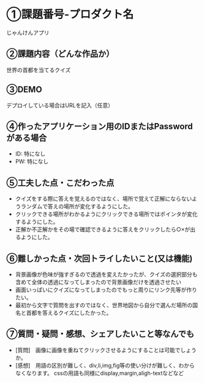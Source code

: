 # ①課題番号-プロダクト名

じゃんけんアプリ

## ②課題内容（どんな作品か）

世界の首都を当てるクイズ

## ③DEMO

デプロイしている場合はURLを記入（任意）

## ④作ったアプリケーション用のIDまたはPasswordがある場合

- ID: 特になし
- PW: 特になし

## ⑤工夫した点・こだわった点

- クイズをする際に答えを覚えるのではなく、場所で覚えて正解にならないようランダムで答えの場所が変化するようにした。
- クリックできる場所がわかるようにクリックできる場所ではポインタが変化するようにした。
- 正解か不正解かをその場で確認できるように答えをクリックしたら○×が出るようにした。

## ⑥難しかった点・次回トライしたいこと(又は機能)

- 背景画像が色味が強すぎるので透過を変えたかったが、クイズの選択部分も含めて全体の透過になってしまったので背景画像だけを透過させたい
- 画面いっぱいにクイズになってしまったのでもっと周りにリンク先等が作りたい。
- 最初から文字で質問を出すのではなく、世界地図から自分で選んだ場所の国名と首都を答えるクイズにしたかった。

## ⑦質問・疑問・感想、シェアしたいこと等なんでも

- [質問]　画像に画像を重ねてクリックさせるようにすることは可能でしょうか。
- [感想]　用語の区別が難しく、div,li,img,fig等の使い分けが難しく、わからなくなります。
  cssの用語も同様にdisplay,margin,aligh-textなどなど
